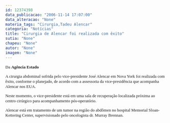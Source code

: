 ```yaml
---
id: 12374398
data_publicacao: "2006-11-14 17:07:00"
data_alteracao: "None"
materia_tags: "Cirurgia,Tadeu Alencar"
categoria: "Notícias"
title: "Cirurgia de Alencar foi realizada com êxito"
sutia: "None"
chapeu: "None"
autor: "None"
imagem: "None"
---
```

<p><FONT face=Verdana><FONT size=2></p>
<p><P>Da <STRONG>Agência Estado</STRONG></P></p>
<p><P>A cirurgia abdominal sofrida pelo vice-presidente José Alencar em Nova York foi realizada com êxito, conforme o planejado, de acordo com a assessoria da vice-presidência que acompanha Alencar nos EUA. </P></p>
<p><P>Neste momento, o vice-presidente está em uma sala de recuperação localizada próxima ao centro cirúrgico para acompanhamento pós-operatório. </P></p>
<p><P>Alencar está em tratamento de um tumor na região do abdômen no hospital Memorial Sloan-Kettering Center, supervisionado pelo oncologista dr. Murray Brennan.</P></FONT></FONT> </p>
